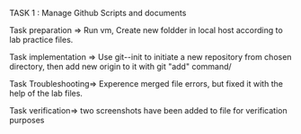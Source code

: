 TASK 1 : Manage Github Scripts and documents 

Task preparation => Run vm, Create new foldder in local host according to lab practice files.

Task implementation => Use git--init to initiate a new repository from chosen directory, then add new origin to it with git "add" command/

Task Troubleshooting=> Experence merged file errors, but fixed it with the help of the lab files. 

Task verification=> two screenshots have been added to file for verification purposes
